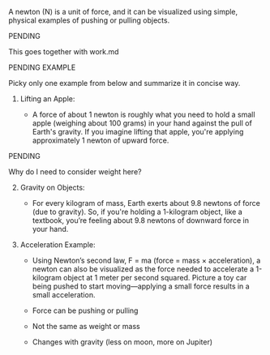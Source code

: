 A newton (N) is a unit of force, and it can be visualized using simple, physical examples of pushing or pulling objects.

PENDING

This goes together with work.md

PENDING EXAMPLE

Picky only one example from below and summarize it in concise way.

1. Lifting an Apple:

   - A force of about 1 newton is roughly what you need to hold a small apple (weighing about 100 grams) in your hand against the pull of Earth's gravity. If you imagine lifting that apple, you're applying approximately 1 newton of upward force.

PENDING

   Why do I need to consider weight here?

2. Gravity on Objects:

   - For every kilogram of mass, Earth exerts about 9.8 newtons of force (due to gravity). So, if you're holding a 1-kilogram object, like a textbook, you’re feeling about 9.8 newtons of downward force in your hand.

4. Acceleration Example:
   - Using Newton’s second law, F = ma (force = mass × acceleration), a newton can also be visualized as the force needed to accelerate a 1-kilogram object at 1 meter per second squared. Picture a toy car being pushed to start moving—applying a small force results in a small acceleration.

   - Force can be pushing or pulling
   - Not the same as weight or mass
   - Changes with gravity (less on moon, more on Jupiter)


